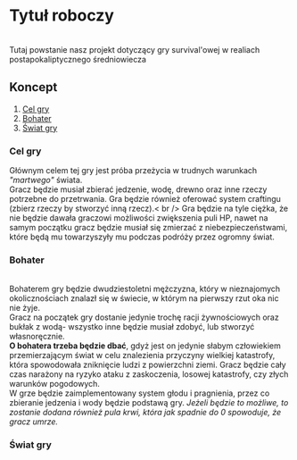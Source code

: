 <h1> Tytuł roboczy </h1> <br />
Tutaj powstanie nasz projekt dotyczący gry survival'owej w realiach postapokaliptycznego średniowiecza<br />

<h2>Koncept</h2>
<ol>
  <li><a href="#Cel">Cel gry</a></li>
  <li><a href="#Bohater">Bohater</a></li>
  <li><a href="#Swiat">Świat gry</a></li>
</ol>

<h3><a name="Cel">Cel gry</a></h3>
Głównym celem tej gry jest próba przeżycia w trudnych warunkach <i>"martwego"</i> świata.<br />
Gracz będzie musiał zbierać jedzenie, wodę, drewno oraz inne rzeczy potrzebne do przetrwania. Gra będzie również oferować system craftingu (zbierz rzeczy by stworzyć inną rzecz).< br />
Gra będzie na tyle ciężka, że nie będzie dawała graczowi możliwości zwiększenia puli HP, nawet na samym początku gracz będzie musiał się zmierzać z niebezpieczeństwami, które będą mu towarzyszyły mu podczas podróży przez ogromny świat.
<h3><a name="Bohater">Bohater</a></h3><br />
Bohaterem gry będzie dwudziestoletni mężczyzna, który w nieznajomych okolicznościach znalazł się w świecie, w którym na pierwszy rzut oka nic nie żyje.<br />
Gracz na początek gry dostanie jedynie trochę racji żywnościowych oraz bukłak z wodą- wszystko inne będzie musiał zdobyć, lub stworzyć własnoręcznie. <br />
<b>O bohatera trzeba będzie dbać</b>, gdyż jest on jedynie słabym człowiekiem przemierzającym świat w celu znalezienia przyczyny wielkiej katastrofy, która spowodowała zniknięcie ludzi z powierzchni ziemi. Gracz będzie cały czas narażony na ryzyko ataku z zaskoczenia, losowej katastrofy, czy złych warunków pogodowych.<br />
W grze będzie zaimplementowany system głodu i pragnienia, przez co zbieranie jedzenia i wody będzie podstawą gry. <i>Jeżeli będzie to możliwe, to zostanie dodana również pula krwi, która jak spadnie do 0 spowoduje, że gracz umrze.</i><br />
<h3><a name="Swiat">Świat gry</a></h3><br />

